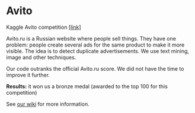 # Avito
Kaggle Avito competition [[link]](https://www.kaggle.com/c/avito-duplicate-ads-detection)

Avito.ru is a Russian website where people sell things. They have one problem: people create several ads for the same product to make it more visible. The idea is to detect duplicate advertisements. We use text mining, image and other techniques.

Our code outranks the official Avito.ru score. We did not have the time to improve it further.

**Results:** it won us a bronze medal (awarded to the top 100 for this competition)

See [our wiki](https://github.com/rpmcruz/avito/wiki) for more information.
